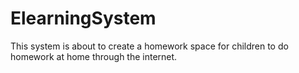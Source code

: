 # ElearningSystem
This system is about to create a homework space for children to do homework at home through the internet.
